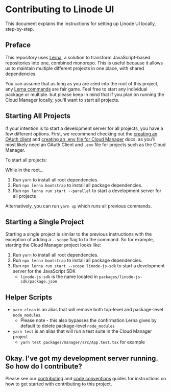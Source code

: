 # Contributing to Linode UI

This document explains the instructions for setting up Linode UI locally, step-by-step. 

## Preface

This repository uses [Lerna](https://lerna.js.org/), a solution to transform JavaScript-based repositories
into one, combined monorepo. This is useful because it allows us to maintain multiple different projects in one place, with shared dependencies.

You can assume that as long as you are `cd`ed into the root of this project, any [Lerna commands](https://github.com/lerna/lerna/tree/master/commands) are fair game. Feel free to start any individual package or multiple. but please keep in mind that if you plan on running the Cloud Manager locally, you'll want to start all projects.

## Starting All Projects

If your intention is to start a development server for all projects, you have a few different options. First, we recommend checking out the [creating an OAuth client](./CREATE_CLIENT.md) and [creating an .env file for Cloud Manager](./CLOUD.md) docs, as you'll most likely need an OAuth Client and `.env` file for projects such as the Cloud Manager.

To start all projects:

While in the root...
1. Run `yarn` to install all root dependencies.
2. Run `npx lerna bootstrap` to install all package dependencies.
3. Run `npx lerna run start --parallel` to start a development server for all projects

Alternatively, you can run `yarn up` which runs all previous commands.

## Starting a Single Project

Starting a single project is similar to the previous instructions with the exception of adding a `--scope` flag to to the command. So for example, starting the Cloud Manager project looks like:

1. Run `yarn` to install all root dependencies.
2. Run `npx lerna bootstrap` to install all package dependencies.
3. Run `npx lerna run start --scope linode-js-sdk` to start a development server for the JavaScript SDK
   * `linode-js-sdk` is the name located in `packages/linode-js-sdk/package.json`

## Helper Scripts

* `yarn clean` is an alias that will remove both top-level and package-level `node_modules`.
  * Please note - this also bypasses the confirmation Lerna gives by default to delete package-level `node_modules`
* `yarn test` is an alias that will run a test suite in the Cloud Manager project
  * `yarn test packages/manager/src/App.test.tsx` for example

## Okay. I've got my development server running. So how do I contribute?

Please see our [contributing](./CONTRIBUTING.md) and [code conventions](./CODE_CONVENTIONS.md) guides for instructions on how to get started with contributing to this project.



